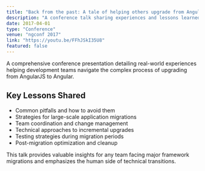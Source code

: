 ```yaml
---
title: "Back from the past: A tale of helping others upgrade from Angular 1.x"
description: "A conference talk sharing experiences and lessons learned from helping multiple teams successfully upgrade from AngularJS to Angular."
date: 2017-04-01
type: "Conference"
venue: "ngconf 2017"
link: "https://youtu.be/FFhJSkI35U8"
featured: false
---
```


A comprehensive conference presentation detailing real-world experiences helping development teams navigate the complex process of upgrading from AngularJS to Angular.

## Key Lessons Shared

- Common pitfalls and how to avoid them
- Strategies for large-scale application migrations
- Team coordination and change management
- Technical approaches to incremental upgrades
- Testing strategies during migration periods
- Post-migration optimization and cleanup

This talk provides valuable insights for any team facing major framework migrations and emphasizes the human side of technical transitions.